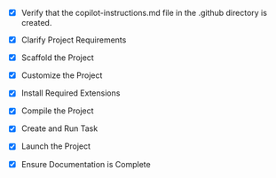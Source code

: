 <!-- Use this file to provide workspace-specific custom instructions to Copilot. For more details, visit https://code.visualstudio.com/docs/copilot/copilot-customization#_use-a-githubcopilotinstructionsmd-file -->
- [x] Verify that the copilot-instructions.md file in the .github directory is created.

- [x] Clarify Project Requirements
	<!-- Next.js framework requested by user for current directory. -->

- [x] Scaffold the Project
	<!-- Next.js project with TypeScript, Tailwind CSS, ESLint, App Router, and src directory has been created. -->

- [x] Customize the Project
	<!-- Skip this step for "Hello World" projects. -->

- [x] Install Required Extensions
	<!-- ONLY install extensions provided mentioned in the get_project_setup_info. Skip this step otherwise and mark as completed. -->

- [x] Compile the Project
	<!-- Install dependencies and run diagnostics. -->

- [x] Create and Run Task
	<!-- Create development task based on package.json scripts. -->

- [x] Launch the Project
	<!-- Prompt user for debug mode, launch only if confirmed. -->

- [x] Ensure Documentation is Complete
	<!-- Verify README.md and clean up copilot-instructions.md. -->